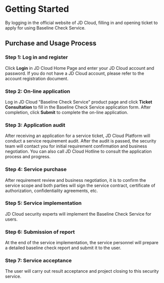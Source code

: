 # Getting Started
By logging in the official website of JD Cloud, filling in and opening ticket to apply for using Baseline Check Service. 

## Purchase and Usage Process

### Step 1: Log in and register
Click **Login** in JD Cloud Home Page and enter your JD Cloud account and password. If you do not have a JD Cloud account, please refer to the account registration document.

### Step 2: On-line application
Log in JD Cloud "Baseline Check Service" product page and click **Ticket Consultation** to fill in the Baseline Check Service application form. After completion, click **Submit** to complete the on-line application.

### Step 3: Application audit
After receiving an application for a service ticket, JD Cloud Platform will conduct a service requirement audit. After the audit is passed, the security team will contact you for initial requirement confirmation and business negotiation. You can also call JD Cloud Hotline to consult the application process and progress.

### Step 4: Service purchase
After requirement review and business negotiation, it is to confirm the service scope and both parties will sign the service contract, certificate of authorization, confidentiality agreements, etc.

### Step 5: Service implementation
JD Cloud security experts will implement the Baseline Check Service for users.

### Step 6: Submission of report
At the end of the service implementation, the service personnel will prepare a detailed baseline check report and submit it to the user.

### Step 7: Service acceptance
The user will carry out result acceptance and project closing to this security service.
